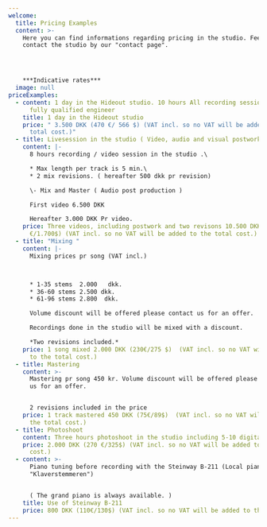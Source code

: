 ```yaml
---
welcome:
  title: Pricing Examples
  content: >-
    Here you can find informations regarding pricing in the studio. Feel free to
    contact the studio by our "contact page".




    ***Indicative rates***
  image: null
priceExamples:
  - content: 1 day in the Hideout studio. 10 hours All recording sessions are run by
      fully qualified engineer
    title: 1 day in the Hideout studio
    price: " 3.500 DKK (470 €/ 566 $) (VAT incl. so no VAT will be added to the
      total cost.)"
  - title: Livesession in the studio ( Video, audio and visual postwork )
    content: |-
      8 hours recording / video session in the studio .\

      * Max length per track is 5 min.\
      * 2 mix revisions. ( hereafter 500 dkk pr revision)

      \- Mix and Master ( Audio post production )

      First video 6.500 DKK

      Hereafter 3.000 DKK Pr video.
    price: Three videos, including postwork and two revisons 10.500 DKK (1.400
      €/1.700$) (VAT incl. so no VAT will be added to the total cost.)
  - title: "Mixing "
    content: |-
      Mixing prices pr song (VAT incl.)



      * 1-35 stems  2.000   dkk.
      * 36-60 stems 2.500 dkk.
      * 61-96 stems 2.800  dkk.

      Volume discount will be offered please contact us for an offer.

      Recordings done in the studio will be mixed with a discount. 

      *Two revisions included.*
    price: 1 song mixed 2.000 DKK (230€/275 $)  (VAT incl. so no VAT will be added
      to the total cost.)
  - title: Mastering
    content: >-
      Mastering pr song 450 kr. Volume discount will be offered please contact
      us for an offer. 


      2 revisions included in the price
    price: 1 track mastered 450 DKK (75€/89$)  (VAT incl. so no VAT will be added to
      the total cost.)
  - title: Photoshoot
    content: Three hours photoshoot in the studio including 5-10 digital pictures.
    price: 2.000 DKK (270 €/325$) (VAT incl. so no VAT will be added to the total
      cost.)
  - content: >-
      Piano tuning before recording with the Steinway B-211 (Local piano tuner
      "Klaverstemmeren")


      ( The grand piano is always available. )
    title: Use of Steinway B-211
    price: 800 DKK (110€/130$) (VAT incl. so no VAT will be added to the total cost.)
---
```


